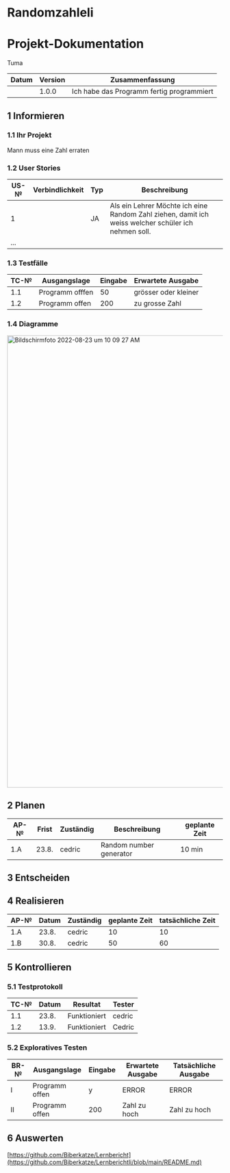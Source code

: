 # Randomzahleli

# Projekt-Dokumentation

Tuma

| Datum | Version | Zusammenfassung                                              |
| ----- | ------- | ------------------------------------------------------------ |
|       | 1.0.0   | Ich habe das Programm fertig programmiert                    |                                         |

## 1 Informieren

### 1.1 Ihr Projekt

Mann muss eine Zahl erraten

### 1.2 User Stories

| US-№ | Verbindlichkeit | Typ  | Beschreibung                                                                                        |
| ---- | --------------- | ---- | ----------------------------------------------------------------------------------------------------|
| 1    |                 |  JA  | Als ein Lehrer Möchte ich eine Random Zahl ziehen, damit ich weiss welcher schüler ich nehmen soll. |
| ...  |                 |      |                                                                                                     |

### 1.3 Testfälle

| TC-№ | Ausgangslage  | Eingabe | Erwartete Ausgabe  |
| ---- | ------------- | ------- | ------------------ |
| 1.1  |Programm offfen|  50     |grösser oder kleiner|
| 1.2  |Programm offen | 200     |zu grosse Zahl      |

### 1.4 Diagramme
<img width="1056" alt="Bildschirmfoto 2022-08-23 um 10 09 27 AM" src="https://user-images.githubusercontent.com/89131189/186106749-f83b4b7f-edd9-4067-bf30-4b2bde82c3b9.png">

## 2 Planen

| AP-№ | Frist | Zuständig | Beschreibung            | geplante Zeit |
| ---- | ----- | --------- | ----------------------- | ------------- |
| 1.A  |23.8.  |   cedric  |  Random number generator|       10 min  |

## 3 Entscheiden
## 4 Realisieren

| AP-№ | Datum | Zuständig | geplante Zeit | tatsächliche Zeit |
| ---- | ----- | --------- | ------------- | ----------------- |
| 1.A  | 23.8. |  cedric   |   10          |     10            |
| 1.B  | 30.8. |  cedric   |   50          |    60             |

## 5 Kontrollieren

### 5.1 Testprotokoll

| TC-№ | Datum | Resultat   | Tester |
| ---- | ----- | ---------- | ------ |
| 1.1  | 23.8. |Funktioniert| cedric |
| 1.2  | 13.9. |Funktioniert| Cedric |

### 5.2 Exploratives Testen

| BR-№ | Ausgangslage | Eingabe | Erwartete Ausgabe | Tatsächliche Ausgabe |
| ---- | ------------ | ------- | ----------------- | -------------------- |
| I    |Programm offen|   y     |      ERROR        |         ERROR        |
| II   |Programm offen|   200   |   Zahl zu hoch    |      Zahl zu hoch    |

## 6 Auswerten

[https://github.com/Biberkatze/Lernbericht](https://github.com/Biberkatze/Lernberichtli/blob/main/README.md)
